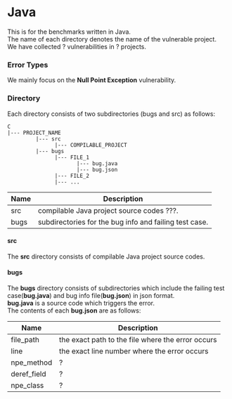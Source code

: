 Java
========

This is for the benchmarks written in Java.  
The name of each directory denotes the name of the vulnerable project.  
We have collected ? vulnerabilities in ? projects.

### Error Types

We mainly focus on the **Null Point Exception** vulnerability.

### Directory

Each directory consists of two subdirectories (bugs and src) as follows:

```
C
|--- PROJECT_NAME
         |--- src 
               |--- COMPILABLE_PROJECT
         |--- bugs
               |--- FILE_1
                      |--- bug.java
                      |--- bug.json
               |--- FILE_2
               |--- ...
```

Name | Description
---- | -----------
src  | compilable Java project source codes ???.
bugs | subdirectories for the bug info and failing test case.

#### src
The **src** directory consists of compilable Java project source codes.  

#### bugs
The **bugs** directory consists of subdirectories which include the failing test case(**bug.java**) and bug info file(**bug.json**) in json format.  
**bug.java** is a source code which triggers the error.  
The contents of each **bug.json** are as follows:

Name        | Description
----------- | -----------
file_path   | the exact path to the file where the error occurs
line        | the exact line number where the error occurs
npe_method  | ?
deref_field | ?
npe_class   | ? 
